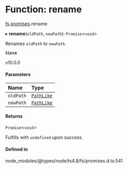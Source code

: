 # Function: rename

[fs](../modules/fs.md).[promises](../modules/fs.promises.md).rename

▸ **rename**(`oldPath`, `newPath`): `Promise`<`void`\>

Renames `oldPath` to `newPath`.

**`Since`**

v10.0.0

#### Parameters

| Name | Type |
| :------ | :------ |
| `oldPath` | [`PathLike`](../types/fs.PathLike.md) |
| `newPath` | [`PathLike`](../types/fs.PathLike.md) |

#### Returns

`Promise`<`void`\>

Fulfills with `undefined` upon success.

#### Defined in

node_modules/@types/node/ts4.8/fs/promises.d.ts:541
